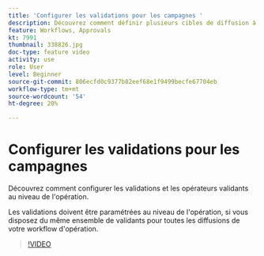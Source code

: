 ```yaml
---
title: 'Configurer les validations pour les campagnes '
description: Découvrez comment définir plusieurs cibles de diffusion à l'aide d'un workflow de ciblage.
feature: Workflows, Approvals
kt: 7991
thumbnail: 338826.jpg
doc-type: feature video
activity: use
role: User
level: Beginner
source-git-commit: 806ecfd0c9377b82eef68e1f9499becfe67704eb
workflow-type: tm+mt
source-wordcount: '54'
ht-degree: 20%

---
```



# Configurer les validations pour les campagnes

Découvrez comment configurer les validations et les opérateurs validants au niveau de l&#39;opération.  

Les validations doivent être paramétrées au niveau de l&#39;opération, si vous disposez du même ensemble de validants pour toutes les diffusions de votre workflow d&#39;opération.

>[!VIDEO](https://video.tv.adobe.com/v/338826?quality=12)
